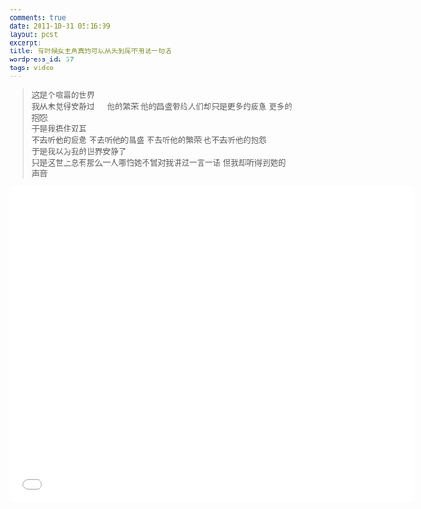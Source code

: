 ```yaml
---
comments: true
date: 2011-10-31 05:16:09
layout: post
excerpt: 
title: 有时候女主角真的可以从头到尾不用说一句话
wordpress_id: 57
tags: video
---
```



>这是个喧嚣的世界  
>我从未觉得安静过  　
>他的繁荣 他的昌盛带给人们却只是更多的疲惫 更多的抱怨  
>于是我捂住双耳　  
>不去听他的疲惫 不去听他的昌盛 不去听他的繁荣 也不去听他的抱怨　  
>于是我以为我的世界安静了　  
>只是这世上总有那么一人哪怕她不曾对我讲过一言一语 但我却听得到她的声音   

<iframe src="//player.bilibili.com/player.html?aid=369832&cid=566560&page=1" scrolling="no" border="0" frameborder="no" framespacing="0" allowfullscreen="true" width="720" height="560"> </iframe>


